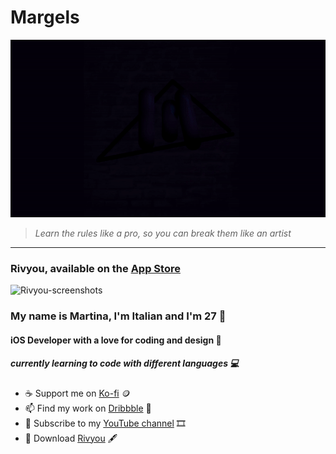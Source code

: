 # Margels

![ Alt text](margels.gif) [](margels.gif)

> *Learn the rules like a pro, so you can break them like an artist* 

___

### Rivyou, available on the [App Store](https://apps.apple.com/us/app/rivyou/id1538283181)

![Rivyou-screenshots](https://user-images.githubusercontent.com/89708428/173425214-97e02a06-84db-4d87-8bdb-4e08c34d960a.png)


### My name is Martina, I'm Italian and I'm 27 👋
#### iOS Developer with a love for coding and design 📱
##### currently learning to code with different languages 💻

- ☕️ Support me on [Ko-fi](https://ko-fi.com/margelss) 🪙
- 📫 Find my work on [Dribbble](https://dribbble.com/margelss) 🏀
- 🎥 Subscribe to my [YouTube channel](https://bit.ly/3e1axra) 🎞
- 💜 Download [Rivyou](https://apps.apple.com/us/app/rivyou/id1538283181) 🖋

<!---
Margels/Margels is a ✨ special ✨ repository because its `README.md` (this file) appears on your GitHub profile.
You can click the Preview link to take a look at your changes.
--->
